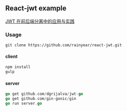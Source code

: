 React-jwt example
---

[JWT 在前后端分离中的应用与实践](http://blog.rainy.im/2015/06/10/react-jwt-pretty-good-practice/)

### Usage

```
git clone https://github.com/rainyear/react-jwt.git
```

#### client

```js
npm install
gulp
```

#### server

```go
go get github.com/dgrijalva/jwt-go
go get github.com/gin-gonic/gin
go run server.go
```
